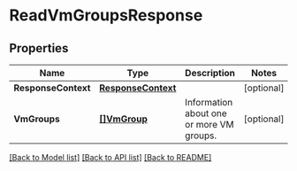# ReadVmGroupsResponse

## Properties

Name | Type | Description | Notes
------------ | ------------- | ------------- | -------------
**ResponseContext** | [**ResponseContext**](ResponseContext.md) |  | [optional] 
**VmGroups** | [**[]VmGroup**](VmGroup.md) | Information about one or more VM groups. | [optional] 

[[Back to Model list]](../README.md#documentation-for-models) [[Back to API list]](../README.md#documentation-for-api-endpoints) [[Back to README]](../README.md)


